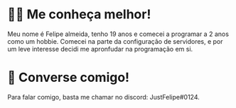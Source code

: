 # 👨‍💻 Me conheça melhor!
Meu nome é Felipe almeida, tenho 19 anos e comecei a programar a 2 anos como um hobbie. Comecei na parte da configuração de servidores, e por um leve interesse decidi me apronfudar na programação em si.

# 🌹 Converse comigo!
Para falar comigo, basta me chamar no discord: JustFelipe#0124.
